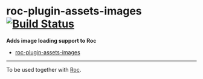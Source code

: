 # roc-plugin-assets-images [![Build Status](https://travis-ci.org/rocjs/roc-plugin-assets-images.svg?branch=master)](https://travis-ci.org/rocjs/roc-plugin-assets-images)

__Adds image loading support to Roc__  
- [roc-plugin-assets-images](/extensions/roc-plugin-assets-images)

---
To be used together with [Roc](https://github.com/rocjs/roc).
